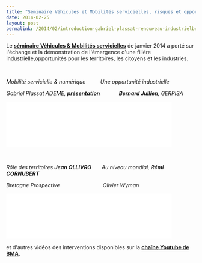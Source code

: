 ```yaml
---
title: "Séminaire Véhicules et Mobilités servicielles, risques et opportunités"
date: 2014-02-25
layout: post
permalink: /2014/02/introduction-gabriel-plassat-renouveau-industrielbernard-jullien-role-des-territoires-xx-au-niveau-mondial-dd.html
---
```


<p>Le <a href="http://www.invest-in-bretagne.org/seminaire-vehicules-mobilites-le.html" target="_blank"><strong>séminaire Véhicules & Mobilités servicielles</strong></a> de janvier 2014 a porté sur l'échange et la démonstration de l'émergence d'une filière industrielle,opportunités pour les territoires, les citoyens et les industries.</p> <p> </p> <p><em>Mobilité servicielle & numérique          Une opportunité industrielle </em></p> <p><em>Gabriel Plassat ADEME, <strong><a href="http://t.co/EVDMIhRMAg" target="_blank">présentation</a> </strong>            <strong>Bernard Jullien</strong>, GERPISA</em></p> <p><iframe allowfullscreen="" frameborder="0" height="120" src="//www.youtube.com/embed/VtuHBrNZj0c" width="220"></iframe><iframe allowfullscreen="" frameborder="0" height="120" src="//www.youtube.com/embed/mBCazRZTVv4" width="220"></iframe></p> <p> </p> <p><em>Rôle des territoires <strong>Jean OLLIVRO</strong>       Au niveau mondial, <strong>Rémi CORNUBERT</strong><br /></em></p> <p><em>Bretagne Prospective                             Olivier Wyman</em></p> <p><iframe allowfullscreen="" frameborder="0" height="120" src="//www.youtube.com/embed/KGxbGpxEnY8" width="220"></iframe><iframe allowfullscreen="" frameborder="0" height="120" src="//www.youtube.com/embed/Io286lMw_H0" width="220"></iframe></p> <p>et d'autres vidéos des interventions disponibles sur la <a href="http://www.youtube.com/channel/UCYfwf1wNJ4yBIn8xgbkwjow?feature=watch" target="_blank"><strong>chaîne Youtube de BMA</strong></a>.</p>